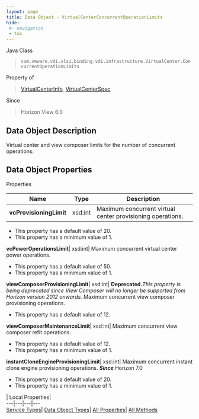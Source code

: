 ```yaml
---
layout: page
title: Data Object - VirtualCenterConcurrentOperationLimits
hide:
 #- navigation
 - toc
---
```






Java Class  
> `com.vmware.vdi.vlsi.binding.vdi.infrastructure.VirtualCenter.ConcurrentOperationLimits`

Property of  
> [VirtualCenterInfo](vdi.infrastructure.VirtualCenter.VirtualCenterInfo.md#field_detail), [VirtualCenterSpec](vdi.infrastructure.VirtualCenter.VirtualCenterSpec.md#field_detail)

Since  
> Horizon View 6.0


## Data Object Description 

Virtual center and view composer limits for the number of concurrent operations. 

## Data Object Properties

Properties

Name |  Type |  Description   
---|---|---  
**vcProvisioningLimit**|  xsd:int|  Maximum concurrent virtual center provisioning operations.   


  * This property has a default value of 20.
  * This property has a minimum value of 1. 

  
**vcPowerOperationsLimit**|  xsd:int|  Maximum concurrent virtual center power operations.   


  * This property has a default value of 50.
  * This property has a minimum value of 1. 

  
**viewComposerProvisioningLimit**|  xsd:int| **Deprecated.**_This property is being deprecated since View Composer will no longer be supported from Horizon version 2012 onwards._ Maximum concurrent view composer provisioning operations.   


  * This property has a default value of 12.

  
**viewComposerMaintenanceLimit**|  xsd:int|  Maximum concurrent view composer refit operations.   


  * This property has a default value of 12.
  * This property has a minimum value of 1. 

  
**instantCloneEngineProvisioningLimit**|  xsd:int|  Maximum concurrent instant clone engine provisioning operations.  **_Since_** Horizon 7.0  


  * This property has a default value of 20.
  * This property has a minimum value of 1. 

  
  
  
 | Local Properties|   
---|---|---|---  
[Service Types](index-mo_types.md)| [Data Object Types](index-do_types.md)| [All Properties](index-properties.md)| [All Methods](index-methods.md)  
  
  
